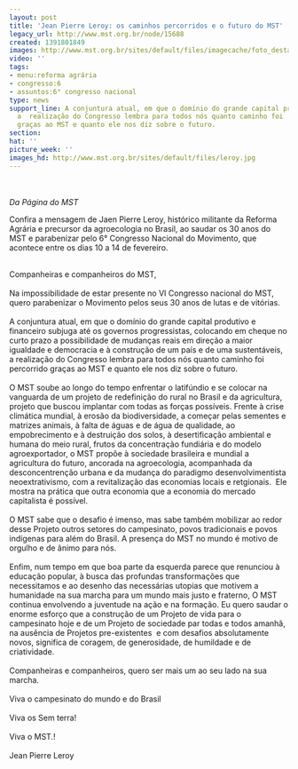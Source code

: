 ```yaml
---
layout: post
title: 'Jean Pierre Leroy: os caminhos percorridos e o futuro do MST'
legacy_url: http://www.mst.org.br/node/15688
created: 1391801849
images: http://www.mst.org.br/sites/default/files/imagecache/foto_destaque/leroy.jpg
video: ''
tags:
- menu:reforma agrária
- congresso:6
- assuntos:6° congresso nacional
type: news
support_line: A conjuntura atual, em que o domínio do grande capital produtivo e  financeiro,
  a  realização do Congresso lembra para todos nós quanto caminho foi  percorrido
  graças ao MST e quanto ele nos diz sobre o futuro.
section: 
hat: ''
picture_week: ''
images_hd: http://www.mst.org.br/sites/default/files/leroy.jpg
---
```

<p><br><em><br>Da Página do MST</em></p><p>Confira a mensagem de Jaen Pierre Leroy, histórico militante da Reforma Agrária e precursor da agroecologia no Brasil, ao saudar os 30 anos do MST&nbsp;e parabenizar pelo 6° Congresso Nacional do Movimento, que acontece entre os dias 10 a 14 de fevereiro.<br>&nbsp;</p><p>Companheiras e companheiros do MST,<br><br>Na impossibilidade de estar presente no VI Congresso nacional do MST, quero parabenizar o Movimento pelos seus 30 anos de lutas e de vitórias.<br><br>A conjuntura atual, em que o domínio do grande capital produtivo e financeiro subjuga até os governos progressistas, colocando em cheque no curto prazo a possibilidade de mudanças reais em direção a maior igualdade e democracia e à construção de um país e de uma sustentáveis, a realização do Congresso lembra para todos nós quanto caminho foi percorrido graças ao MST e quanto ele nos diz sobre o futuro. <br><br>O MST soube ao longo do tempo enfrentar o latifúndio e se colocar na vanguarda de um projeto de redefinição do rural no Brasil e da agricultura, projeto que buscou implantar com todas as forças possíveis. Frente à crise climática mundial, à erosão da biodiversidade, a começar pelas sementes e matrizes animais, à falta de águas e de água de qualidade, ao empobrecimento e à destruição dos solos, à desertificação ambiental e humana do meio rural, frutos da concentração fundiária e do modelo agroexportador, o MST propôe à sociedade brasileira e mundial a agricultura do futuro, ancorada na agroecologia, acompanhada da desconcentrenção urbana e da mudança do paradigmo desenvolvimentista neoextrativismo, com a revitalização das economias locais e retgionais.&nbsp; Ele mostra na prática que outra economia que a economia do mercado capitalista é possível.<br><br>O MST sabe que o desafio é imenso, mas sabe também mobilizar ao redor desse Projeto outros setores do campesinato, povos tradicionais e povos indígenas para além do Brasil. A presença do MST no mundo é motivo de orgulho e de ânimo para nós.<br><br>Enfim, num tempo em que boa parte da esquerda parece que renunciou à educação popular, à busca das profundas transformações que necessitamos e ao desenho das necessárias utopias que motivem a humanidade na sua marcha para um mundo mais justo e fraterno, O MST continua envolvendo a juventude na ação e na formação. Eu quero saudar o enorme esforço que a construção de um Projeto de vida para o campesinato hoje e de um Projeto de sociedade par todas e todos amanhã, na ausência de Projetos pre-existentes&nbsp; e com desafios absolutamente novos, significa de coragem, de generosidade, de humildade e de criatividade.<br><br>Companheiras e companheiros, quero ser mais um ao seu lado na sua marcha.<br><br>Viva o campesinato do mundo e do Brasil<br><br>Viva os Sem terra!<br><br>Viva o MST.!<br><br>Jean Pierre Leroy</p><p>&nbsp;</p>
